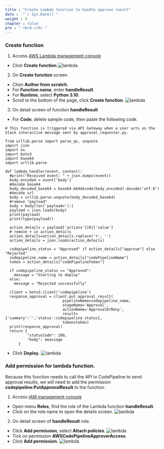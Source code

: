 ```yaml
---
title : "Create Lambda function to handle approve result"
date :  "`r Sys.Date()`" 
weight : 8
chapter : false
pre : " <b>8.</b> "
---
```

### Create function
1.  Access [AWS Lambda management console](https://us-east-1.console.aws.amazon.com/lambda)
  + Click **Create function**
  ![lambda](/images/lambda/001.png)

2. On **Create function** screen
  + Chọn **Author from scratch**.
  + For **Function name**, enter **handleResult**.
  + For **Runtime**, select **Python 3.10**.
  + Scroll to the bottom of the page, click **Create function**.
  ![lambda](/images/lambda/009.png)

3. On detail screen of function **handleResult**
  + For **Code**, delete sample code, then paste the following code.
  ```
  # This function is triggered via API Gateway when a user acts on the Slack interactive message sent by approval_requester.py.

from urllib.parse import parse_qs, unquote
import json
import os
import boto3
import base64
import urllib.parse

def lambda_handler(event, context):
    #print("Received event: " + json.dumps(event))
    body_encoded = event['body']
    #decode base64
    body_decoded_base64 = base64.b64decode(body_encoded).decode('utf-8')
    #decode url
    body = urllib.parse.unquote(body_decoded_base64)
    #remove "payload"
    body = body[len('payload='):]
    payload = json.loads(body)
    print(payload)
    print(type(payload))        

    action_details = payload['actions'][0]['value']
    # remove + in action_details
    action_details=action_details.replace('+', '')
    action_details = json.loads(action_details)
    
    codepipeline_status = "Approved" if action_details["approve"] else "Rejected"
    codepipeline_name = action_details["codePipelineName"]
    token = action_details["codePipelineToken"] 
    
    if codepipeline_status == "Approved":
      message = "Starting to deploy"
    else:
      message = "Rejected successfully"
    
    client = boto3.client('codepipeline')
    response_approval = client.put_approval_result(
                            pipelineName=codepipeline_name,
                            stageName='Approval',
                            actionName='ApprovalOrDeny',
                            result={'summary':'','status':codepipeline_status},
                            token=token)
    print(response_approval)
    return {
            "statusCode": 200,
            "body": meassage
        }

  ```
  

  + Click **Deploy**.
![lambda](/images/lambda/010.png)
  
### Add permission for lambda function.
  Because this function needs to call the API to CodePipeline to send approval results, we will need to add the permission **codepipeline:PutApprovalResult** to the function.
1. Access [IAM management console](https://us-east-1.console.aws.amazon.com/iamv2)
  + Open menu **Roles**, find the role of the Lambda function **handleResult**.
  + Click on the role name to open the details screen.
    ![lambda](/images/lambda/011.png)
2. On detail screen of **handleResult** role.
  + Click **Add permission**, select **Attach policies**.
    ![lambda](/images/lambda/012.png)
  + Tick on permission **AWSCodePipelineApproverAccess**.
  + Click **Add permission**.
    ![lambda](/images/lambda/013.png)